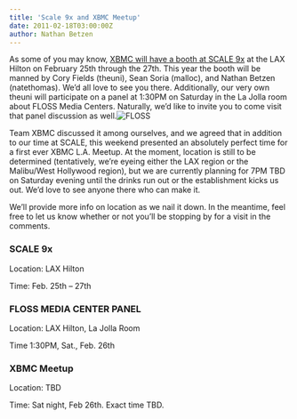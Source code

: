 ```yaml
---
title: 'Scale 9x and XBMC Meetup'
date: 2011-02-18T03:00:00Z
author: Nathan Betzen
---
```

As some of you may know, [XBMC will have a booth at SCALE 9x](https://www.socallinuxexpo.org/scale9x/exhibitors/xbmc "XBMC at SCALE 9x") at the LAX Hilton on February 25th through the 27th. This year the booth will be manned by Cory Fields (theuni), Sean Soria (malloc), and Nathan Betzen (natethomas). We’d all love to see you there. Additionally, our very own theuni will participate on a panel at 1:30PM on Saturday in the La Jolla room about FLOSS Media Centers. Naturally, we’d like to invite you to come visit that panel discussion as well.![FLOSS](https://www.realsimple.com/ "FLOSS")

 Team XBMC discussed it among ourselves, and we agreed that in addition to our time at SCALE, this weekend presented an absolutely perfect time for a first ever XBMC L.A. Meetup. At the moment, location is still to be determined (tentatively, we’re eyeing either the LAX region or the Malibu/West Hollywood region), but we are currently planning for 7PM TBD on Saturday evening until the drinks run out or the establishment kicks us out. We’d love to see anyone there who can make it.

 We’ll provide more info on location as we nail it down. In the meantime, feel free to let us know whether or not you’ll be stopping by for a visit in the comments.

 ### SCALE 9x

 Location: LAX Hilton

 Time: Feb. 25th – 27th

 ### FLOSS MEDIA CENTER PANEL

 Location: LAX Hilton, La Jolla Room

 Time 1:30PM, Sat., Feb. 26th

 ### XBMC Meetup

 Location: TBD

 Time: Sat night, Feb 26th. Exact time TBD.

 